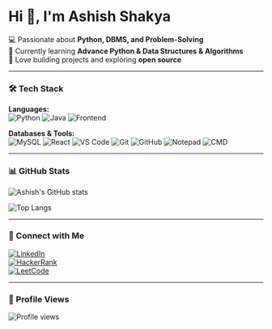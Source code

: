 # Hi 👋, I'm Ashish Shakya

💻 Passionate about **Python, DBMS, and Problem-Solving**  
🌱 Currently learning **Advance Python & Data Structures & Algorithms**  
🚀 Love building projects and exploring **open source**

---

### 🛠️ Tech Stack

**Languages:**  
![Python](https://img.shields.io/badge/Python-Core-3776AB?style=for-the-badge&logo=python&logoColor=white) 
![Java](https://img.shields.io/badge/Java-Core-007396?style=for-the-badge&logo=java&logoColor=white) 
![Frontend](https://img.shields.io/badge/Frontend-HTML5%2FCSS3%2CJS-F7DF1E?style=for-the-badge&logo=html5&logoColor=white)

**Databases & Tools:**  
![MySQL](https://img.shields.io/badge/MySQL-4479A1?style=for-the-badge&logo=mysql&logoColor=white) 
![React](https://img.shields.io/badge/React-61DAFB?style=for-the-badge&logo=react&logoColor=black) 
![VS Code](https://img.shields.io/badge/VS%20Code-007ACC?style=for-the-badge&logo=visual-studio-code&logoColor=white) 
![Git](https://img.shields.io/badge/Git-F05032?style=for-the-badge&logo=git&logoColor=white) 
![GitHub](https://img.shields.io/badge/GitHub-100000?style=for-the-badge&logo=github&logoColor=white) 
![Notepad](https://img.shields.io/badge/Notepad-000000?style=for-the-badge&logo=windows&logoColor=white) 
![CMD](https://img.shields.io/badge/CMD-000000?style=for-the-badge&logo=windows&logoColor=white)

---

### 📊 GitHub Stats
![Ashish's GitHub stats](https://github-readme-stats.vercel.app/api?username=ashish-shakya16&show_icons=true&theme=radical)

![Top Langs](https://github-readme-stats.vercel.app/api/top-langs/?username=ashish-shakya16&layout=compact&theme=radical)

---

### 🔗 Connect with Me
[![LinkedIn](https://img.shields.io/badge/LinkedIn-0077B5?style=for-the-badge&logo=linkedin&logoColor=white)](https://www.linkedin.com/in/ashish-shakya2023/)  
[![HackerRank](https://img.shields.io/badge/HackerRank-2EC866?style=for-the-badge&logo=hackerrank&logoColor=white)](https://www.hackerrank.com/profile/2023251275_ashi1)  
[![LeetCode](https://img.shields.io/badge/LeetCode-F79F1F?style=for-the-badge&logo=leetcode&logoColor=white)](https://leetcode.com/u/ashishshakya16/)

---

### 👀 Profile Views
![Profile views](https://komarev.com/ghpvc/?username=ashish-shakya16&color=blueviolet)
